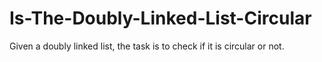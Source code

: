 # Is-The-Doubly-Linked-List-Circular
Given a doubly linked list, the task is to check if it is circular or not.
